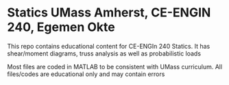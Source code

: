 # Statics UMass Amherst, CE-ENGIN 240, Egemen Okte

This repo contains educational content for CE-ENGIn 240 Statics. It has shear/moment diagrams, truss analysis as well as probabilistic loads

Most files are coded in MATLAB to be consistent with UMass curriculum. All files/codes are educational only and may contain errors

